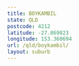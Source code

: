 ```yaml
---
title: BOYKAMBIL
state: QLD
postcode: 4212
latitude: -27.869823
longitude: 153.360694
url: /qld/boykambil/
layout: suburb
---
```

